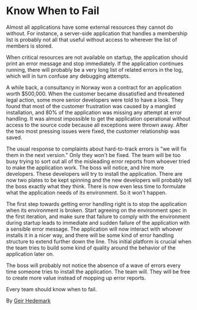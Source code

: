 # Know When to Fail

Almost all applications have some external resources they cannot do without. For instance, a server-side application that handles a membership list is probably not all that useful without access to wherever the list of members is stored.

When critical resources are not available on startup, the application should print an error message and stop immediately. If the application continues running, there will probably be a very long list of related errors in the log, which will in turn confuse any debugging attempts.

A while back, a consultancy in Norway won a contract for an application worth $500,000. When the customer became dissatisfied and threatened legal action, some more senior developers were told to have a look. They found that most of the customer frustration was caused by a mangled installation, and 80% of the application was missing any attempt at error handling. It was almost impossible to get the application operational without access to the source code because all exceptions were thrown away. After the two most pressing issues were fixed, the customer relationship was saved.

The usual response to complaints about hard-to-track errors is "we will fix them in the next version." Only they won't be fixed. The team will be too busy trying to sort out all of the misleading error reports from whoever tried to make the application work. The boss will notice, and hire more developers. These developers will try to install the application. There are now two plates to be kept spinning and the new developers will probably tell the boss exactly what they think. There is now even less time to formulate what the application needs of its environment. So it won't happen.

The first step towards getting error handling right is to stop the application when its environment is broken. Start agreeing on the environment spec in the first iteration, and make sure that failure to comply with the environment during startup leads to immediate and sudden failure of the application with a sensible error message. The application will now interact with whoever installs it in a nicer way, and there will be some kind of error handling structure to extend further down the line. This initial platform is crucial when the team tries to build some kind of quality around the behavior of the application later on.

The boss will probably not notice the absence of a wave of errors every time someone tries to install the application. The team will. They will be free to create more value instead of mopping up error reports.

Every team should know when to fail.

By [Geir Hedemark](http://programmer.97things.oreilly.com/wiki/index.php/Geir_Hedemark)
